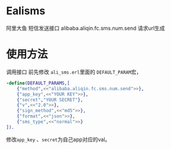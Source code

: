 # Ealisms
阿里大鱼 短信发送接口 alibaba.aliqin.fc.sms.num.send 请求url生成

使用方法
=======
调用接口 前先修改 `ali_sms.erl`里面的 `DEFAULT_PARAM`宏，
```erlang
-define(DEFAULT_PARAMS,[
    {"method",<<"alibaba.aliqin.fc.sms.num.send">>},
    {"app_key",<<"YOUR KEY">>},
    {"secret","YOUR SECRET"},
    {"v",<<"2.0">>},
    {"sign_method",<<"md5">>},
    {"format",<<"json">>},
    {"sms_type",<<"normal">>}
]).
```
修改`app_key` 、`secret`为自己app对应的val。 
